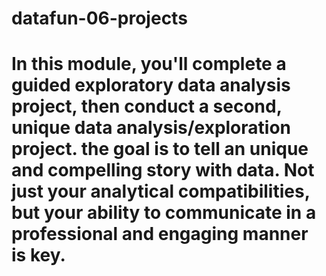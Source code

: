 # datafun-06-projects
# In this module, you'll complete a guided exploratory data analysis project, then conduct a second, unique data analysis/exploration project. the goal is to tell an unique and compelling story with data. Not just your analytical compatibilities, but your ability to communicate in a professional and engaging manner is key. 